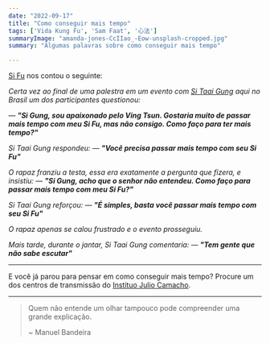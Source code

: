 ```yaml
---
date: "2022-09-17"
title: "Como conseguir mais tempo"
tags: ['Vida Kung Fu', 'Sam Faat', '心法']
summaryImage: "amanda-jones-CcIIao_-Eow-unsplash-cropped.jpg"
summary: "Algumas palavras sobre como conseguir mais tempo"

---
```


[Si Fu](http://mestrejuliocamacho.com "Mestre Julio Camacho") nos contou o seguinte: 

*Certa vez ao final de uma palestra em um evento com [Si Taai Gung](https://moyyat.institute/ "Patriarca Moy Yat") aqui no Brasil um dos participantes questionou:*

*— __"Si Gung, sou apaixonado pelo Ving Tsun. Gostaria muito de passar mais tempo com meu Si Fu, mas não consigo. Como faço para ter mais tempo?"__*

*Si Taai Gung respondeu: — __"Você precisa passar mais tempo com seu Si Fu"__*

*O rapaz franziu a testa, essa era exatamente a pergunta que fizera, e insistiu: — __"Si Gung, acho que o senhor não entendeu. Como faço para passar mais tempo com meu Si Fu?"__*

*Si Taai Gung reforçou: — __"É simples, basta você passar mais tempo com seu Si Fu"__*

*O rapaz apenas se calou frustrado e o evento prosseguiu.*

*Mais tarde, durante o jantar, Si Taai Gung comentaria:  — __"Tem gente que não sabe escutar"__*


***

E você já parou para pensar em como conseguir mais tempo? Procure um dos centros de transmissão do [Instituo Julio Camacho](http://www.myvt-rio.org/).

***

> Quem não entende um olhar tampouco pode compreender uma grande explicação.
> 
> ~ Manuel Bandeira

